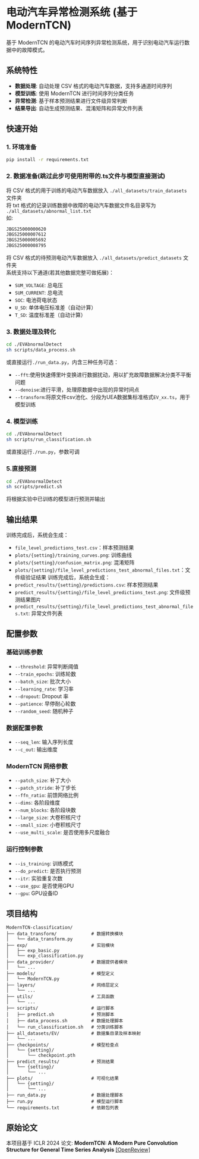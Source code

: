 # 电动汽车异常检测系统 (基于 ModernTCN)

基于 ModernTCN 的电动汽车时间序列异常检测系统，用于识别电动汽车运行数据中的故障模式。

## 系统特性

- **数据处理**: 自动处理 CSV 格式的电动汽车数据，支持多通道时间序列
- **模型训练**: 使用 ModernTCN 进行时间序列分类任务
- **异常检测**: 基于样本预测结果进行文件级异常判断
- **结果导出**: 自动生成预测结果、混淆矩阵和异常文件列表

## 快速开始

### 1. 环境准备
```bash
pip install -r requirements.txt
```

### 2. 数据准备(跳过此步可使用附带的.ts文件与模型直接测试)
将 CSV 格式的用于训练的电动汽车数据放入 `./all_datasets/train_datasets` 文件夹  
将 txt 格式的记录训练数据中故障的电动汽车数据文件名目录写为 `./all_datasets/abnormal_list.txt`  
如:
```bash
JBGS25000000620
JBGS25000007612
JBGS25000005692
JBGS25000008795
```
将 CSV 格式的待预测电动汽车数据放入 `./all_datasets/predict_datasets` 文件夹  
系统支持以下通道(若其他数据完整可做拓展)：
- `SUM_VOLTAGE`: 总电压
- `SUM_CURRENT`: 总电流  
- `SOC`: 电池荷电状态
- `U_SD`: 单体电压标准差（自动计算）
- `T_SD`: 温度标准差（自动计算）

### 3. 数据处理及转化
```bash
cd ./EVAbnormalDetect
sh scripts/data_process.sh
```
或直接运行`./run_data.py`，内含三种任务可选：  
- `--fft`:使用快速傅里叶变换进行数据扰动，用以扩充故障数据解决分类不平衡问题   
- `--denoise`:进行平滑，处理原数据中出现的异常时间点  
- `--transform`:将原文件csv池化、分段为UEA数据集标准格式`EV_xx.ts`，用于模型训练

### 4. 模型训练
```bash
cd ./EVAbnormalDetect
sh scripts/run_classification.sh
```
或直接运行`./run.py`，参数可调

### 5.直接预测
```bash
cd ./EVAbnormalDetect
sh scripts/predict.sh
```
将根据实验中已训练的模型进行预测并输出

## 输出结果

训练完成后，系统会生成：
- `file_level_predictions_test.csv`：样本预测结果
- `plots/{setting}/training_curves.png`: 训练曲线
- `plots/{setting}/confusion_matrix.png`: 混淆矩阵
- `plots/{setting}/file_level_predictions_test_abnormal_files.txt`：文件级验证结果 
训练完成后，系统会生成：  
- `predict_results/{setting}/predictions.csv`: 样本预测结果  
- `predict_results/{setting}/file_level_predictions_test.png`: 文件级预测结果图片
- `predict_results/{setting}/file_level_predictions_test_abnormal_files.txt`: 异常文件列表
## 配置参数

### 基础训练参数
- `--threshold`: 异常判断阈值
- `--train_epochs`: 训练轮数
- `--batch_size`: 批次大小
- `--learning_rate`: 学习率
- `--dropout`: Dropout 率
- `--patience`: 早停耐心轮数
- `--random_seed`: 随机种子

### 数据配置参数
- `--seq_len`: 输入序列长度
- `--c_out`: 输出维度

### ModernTCN 网络参数
- `--patch_size`: 补丁大小
- `--patch_stride`: 补丁步长
- `--ffn_ratio`: 前馈网络比例
- `--dims`: 各阶段维度
- `--num_blocks`: 各阶段块数
- `--large_size`: 大卷积核尺寸
- `--small_size`: 小卷积核尺寸
- `--use_multi_scale`: 是否使用多尺度融合

### 运行控制参数
- `--is_training`: 训练模式
- `--do_predict`: 是否执行预测
- `--itr`: 实验重复次数
- `--use_gpu`: 是否使用GPU
- `--gpu`: GPU设备ID

## 项目结构

```
ModernTCN-classification/
├── data_transform/             # 数据转换模块
│   └── data_transform.py
├── exp/                        # 实验模块
│   ├── exp_basic.py       
│   └── exp_classification.py  
├── data_provider/              # 数据提供者模块
│   └── ...
├── models/                     # 模型定义
│   └── ModernTCN.py       
├── layers/                     # 网络层定义
│   └── ...
├── utils/                      # 工具函数
│   └── ...
├── scripts/                    # 运行脚本
│   ├── predict.sh              # 预测脚本
│   ├── data_process.sh         # 数据处理脚本
│   └── run_classification.sh   # 分类训练脚本
├── all_datasets/EV/            # 数据集目录及样本映射
│   └── ...
├── checkpoints/                # 模型检查点
│   └── {setting}/
│       └── checkpoint.pth
├── predict_results/            # 预测结果
│   └── {setting}/
│       └── ...
├── plots/                      # 可视化结果
│   └── {setting}/
│       └── ...
├── run_data.py                 # 数据处理脚本
├── run.py                      # 模型运行脚本
└── requirements.txt            # 依赖包列表
```

## 原始论文

本项目基于 ICLR 2024 论文:
**ModernTCN: A Modern Pure Convolution Structure for General Time Series Analysis**
[[OpenReview]](https://openreview.net/forum?id=vpJMJerXHU)
